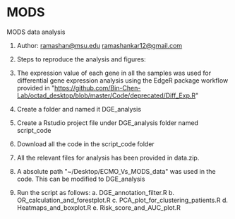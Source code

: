 # MODS
MODS data analysis
1. Author: ramashan@msu.edu ramashankar12@gmail.com

2. Steps to reproduce the analysis and figures:


3. The expression value of each gene in all the samples was used for differential gene expression analysis using the EdgeR package workflow provided in "https://github.com/Bin-Chen-Lab/octad_desktop/blob/master/Code/deprecated/Diff_Exp.R"
4. Create a folder and named it DGE_analysis
5. Create a Rstudio project file under DGE_analysis folder named script_code
6. Download all the code in the script_code folder
7. All the relevant files for analysis has been provided in data.zip. 
8. A absolute path "~/Desktop/ECMO_Vs_MODS_data" was used in the code. This can be modified to DGE_analysis
9. Run the script as follows:
	a. DGE_annotation_filter.R
	b. OR_calculation_and_forestplot.R
	c. PCA_plot_for_clustering_patients.R
	d. Heatmaps_and_boxplot.R
	e. Risk_score_and_AUC_plot.R
